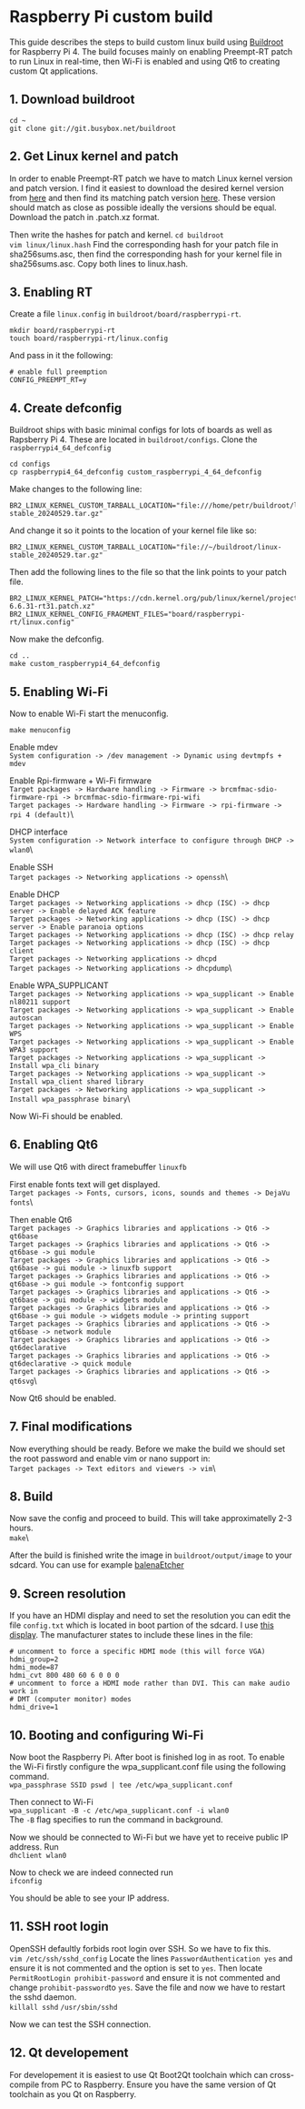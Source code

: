 # Raspberry Pi custom build
This guide describes the steps to build custom linux build using [Buildroot](https://buildroot.org/)  for Raspberry Pi 4. The build focuses mainly on enabling Preempt-RT patch to run Linux in real-time, then Wi-Fi is enabled and using Qt6 to creating custom Qt applications.

## 1. Download buildroot

`cd ~`\
`git clone git://git.busybox.net/buildroot`

## 2. Get Linux kernel and patch
In order to enable Preempt-RT patch we have to match Linux kernel version and patch version. I find it easiest to download the desired kernel version from [here](https://www.kernel.org/pub/linux/kernel/) and then find its matching patch version [here](https://cdn.kernel.org/pub/linux/kernel/projects/rt/). These version should match as close as possible ideally the versions should be equal.
Download the patch in .patch.xz format.

Then write the hashes for patch and kernel.
`cd buildroot`\
`vim linux/linux.hash`
Find the corresponding hash for your patch file in sha256sums.asc, then find the corresponding hash for your kernel file in sha256sums.asc. Copy both lines to linux.hash. 

## 3. Enabling RT
Create a file `linux.config` in `buildroot/board/raspberrypi-rt`.

`mkdir board/raspberrypi-rt`\
`touch board/raspberrypi-rt/linux.config`

And pass in it the following:

    # enable full preemption 
    CONFIG_PREEMPT_RT=y

## 4. Create defconfig
Buildroot ships with basic minimal configs for lots of boards as well as Rapsberry Pi 4. These are located in `buildroot/configs`. Clone the `raspberrypi4_64_defconfig`

`cd configs`\
`cp raspberrypi4_64_defconfig custom_raspberrypi_4_64_defconfig`

Make changes to the following line:

    BR2_LINUX_KERNEL_CUSTOM_TARBALL_LOCATION="file:///home/petr/buildroot/linux-stable_20240529.tar.gz"

And change it so it points to the location of your kernel file like so:

    BR2_LINUX_KERNEL_CUSTOM_TARBALL_LOCATION="file://~/buildroot/linux-stable_20240529.tar.gz"

Then add the following lines to the file so that the link points to your patch file.

    BR2_LINUX_KERNEL_PATCH="https://cdn.kernel.org/pub/linux/kernel/projects/rt/6.6/older/patch-6.6.31-rt31.patch.xz"
    BR2_LINUX_KERNEL_CONFIG_FRAGMENT_FILES="board/raspberrypi-rt/linux.config"

Now make the defconfig.

`cd ..`\
`make custom_raspberrypi4_64_defconfig`

## 5. Enabling Wi-Fi

Now to enable Wi-Fi start the menuconfig.

`make menuconfig`

Enable mdev\
`System configuration -> /dev management -> Dynamic using devtmpfs + mdev`

Enable Rpi-firmware + Wi-Fi firmware\
`Target packages -> Hardware handling -> Firmware -> brcmfmac-sdio-firmware-rpi -> brcmfmac-sdio-firmware-rpi-wifi`\
`Target packages -> Hardware handling -> Firmware -> rpi-firmware -> rpi 4 (default)`\

DHCP interface\
`System configuration -> Network interface to configure through DHCP -> wlan0`\

Enable SSH\
`Target packages -> Networking applications -> openssh`\

Enable DHCP\
`Target packages -> Networking applications -> dhcp (ISC) -> dhcp server -> Enable delayed ACK feature`\
`Target packages -> Networking applications -> dhcp (ISC) -> dhcp server -> Enable paranoia options`\
`Target packages -> Networking applications -> dhcp (ISC) -> dhcp relay`\
`Target packages -> Networking applications -> dhcp (ISC) -> dhcp client`\
`Target packages -> Networking applications -> dhcpd`\
`Target packages -> Networking applications -> dhcpdump`\

Enable WPA_SUPPLICANT\
`Target packages -> Networking applications -> wpa_supplicant -> Enable nl80211 support`\
`Target packages -> Networking applications -> wpa_supplicant -> Enable autoscan`\
`Target packages -> Networking applications -> wpa_supplicant -> Enable WPS`\
`Target packages -> Networking applications -> wpa_supplicant -> Enable WPA3 support`\
`Target packages -> Networking applications -> wpa_supplicant -> Install wpa_cli binary`\
`Target packages -> Networking applications -> wpa_supplicant -> Install wpa_client shared library`\
`Target packages -> Networking applications -> wpa_supplicant -> Install wpa_passphrase binary`\

Now Wi-Fi should be enabled.

## 6. Enabling Qt6
We will use Qt6 with direct framebuffer `linuxfb`

First enable fonts text will get displayed.\
`Target packages -> Fonts, cursors, icons, sounds and themes -> DejaVu fonts`\

Then enable Qt6\
`Target packages -> Graphics libraries and applications -> Qt6 -> qt6base`\
`Target packages -> Graphics libraries and applications -> Qt6 -> qt6base -> gui module`\
`Target packages -> Graphics libraries and applications -> Qt6 -> qt6base -> gui module -> linuxfb support`\
`Target packages -> Graphics libraries and applications -> Qt6 -> qt6base -> gui module -> fontconfig support`\
`Target packages -> Graphics libraries and applications -> Qt6 -> qt6base -> gui module -> widgets module`\
`Target packages -> Graphics libraries and applications -> Qt6 -> qt6base -> gui module -> widgets module -> printing support`\
`Target packages -> Graphics libraries and applications -> Qt6 -> qt6base -> network module`\
`Target packages -> Graphics libraries and applications -> Qt6 -> qt6declarative`\
`Target packages -> Graphics libraries and applications -> Qt6 -> qt6declarative -> quick module`\
`Target packages -> Graphics libraries and applications -> Qt6 -> qt6svg`\\

Now Qt6 should be enabled.

## 7. Final modifications
Now everything should be ready. Before we make the build we should set the root password and enable vim or nano support in:\
`Target packages -> Text editors and viewers -> vim`\

## 8. Build
Now save the config and proceed to build. This will take approximatelly 2-3 hours.\
`make`\

After the build is finished write the image in `buildroot/output/image`
to your sdcard. You can use for example [balenaEtcher](https://etcher.balena.io/)

## 9. Screen resolution
If you have an HDMI display and need to set the resolution you can edit the file `config.txt` which is located in boot partion of the sdcard. I use [this display](https://biqu.equipment/products/bigtreetech-hdmi5-v1-0-hdmi7-v1-0?srsltid=AfmBOoqUnVOCdIJNJAyeoUxYi9mNu7-l6GgqVu6NE623K9qej1hkcWyk). The manufacturer states to include these lines in the file:
```
# uncomment to force a specific HDMI mode (this will force VGA)
hdmi_group=2
hdmi_mode=87
hdmi_cvt 800 480 60 6 0 0 0
# uncomment to force a HDMI mode rather than DVI. This can make audio work in
# DMT (computer monitor) modes
hdmi_drive=1
```

## 10. Booting and configuring Wi-Fi
Now boot the Raspberry Pi. After boot is finished log in as root.
To enable the Wi-Fi firstly configure the wpa_supplicant.conf file using the following command.\
`wpa_passphrase SSID pswd | tee /etc/wpa_supplicant.conf`

Then connect to Wi-Fi\
`wpa_supplicant -B -c /etc/wpa_supplicant.conf -i wlan0`\
The `-B` flag specifies to run the command in background.

Now we should be connected to Wi-Fi but we have yet to receive public IP address. Run\
`dhclient wlan0`

Now to check we are indeed connected run\
`ifconfig`

You should be able to see your IP address.

## 11. SSH root login
OpenSSH defaultly forbids root login over SSH. So we have to fix this.\
`vim /etc/ssh/sshd_config`
Locate the lines `PasswordAuthentication yes` and ensure it is not commented and the option is set to `yes`.  Then locate `PermitRootLogin prohibit-password` and ensure it is not commented and change `prohibit-password`to `yes`.
Save the file and now we have to restart the sshd daemon.\
`killall sshd`
`/usr/sbin/sshd`

Now we can test the SSH connection.

## 12. Qt developement
For developement it is easiest to use Qt Boot2Qt toolchain which can cross-compile from PC to Raspberry. Ensure you have the same version of Qt toolchain as you Qt on Raspberry.
